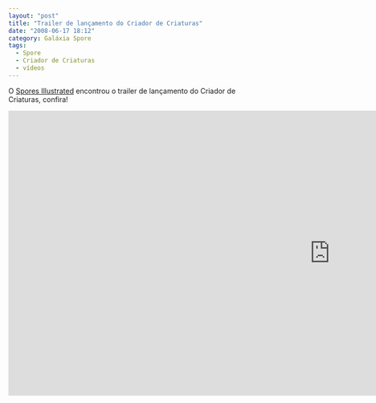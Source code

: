 ```yaml
---
layout: "post"
title: "Trailer de lançamento do Criador de Criaturas"
date: "2008-06-17 18:12"
category: Galáxia Spore
tags:
  - Spore
  - Criador de Criaturas
  - vídeos
---
```

O [Spores Illustrated](https://spore.strategygames.planet.gamespy.com/) encontrou o trailer de lançamento do Criador de Criaturas, confira!

<iframe width="1280" height="568" src="https://www.youtube-nocookie.com/embed/qXjLEcviBMA" frameborder="0" allow="accelerometer; autoplay; encrypted-media; gyroscope; picture-in-picture" allowfullscreen></iframe>
